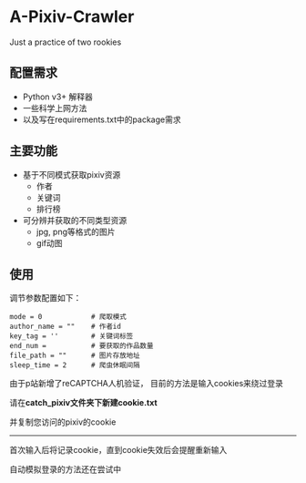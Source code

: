 # A-Pixiv-Crawler
Just a practice of two rookies

## 配置需求
- Python v3+ 解释器
- 一些科学上网方法
- 以及写在requirements.txt中的package需求

## 主要功能

- 基于不同模式获取pixiv资源
  - 作者
  - 关键词
  - 排行榜
- 可分辨并获取的不同类型资源
  - jpg, png等格式的图片
  - gif动图

## 使用
调节参数配置如下：
```angular2html
mode = 0            # 爬取模式
author_name = ""    # 作者id
key_tag = ''        # 关键词标签
end_num =           # 要获取的作品数量
file_path = ""      # 图片存放地址
sleep_time = 2      # 爬虫休眠间隔
```
由于p站新增了reCAPTCHA人机验证，
目前的方法是输入cookies来绕过登录

请在**catch_pixiv文件夹下新建cookie.txt**

并复制您访问的pixiv的cookie

***

首次输入后将记录cookie，直到cookie失效后会提醒重新输入

自动模拟登录的方法还在尝试中
